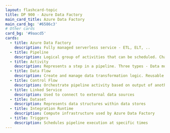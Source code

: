 ```yaml
---
layout: flashcard-topic
title: DP 900 - Azure Data Factory
main_card_title: Azure Data Factory
main_card_bg: '#6586c3'
# Other cards
card_bg: '#9aacd5'
cards:
  - title: Azure Data Factory
    description: Fully managed serverless service - ETL, ELT, ..
  - title: Pipeline
    description: Logical group of activities that can be scheduled. Chained activities can run sequentially/parallel. Can execute other pipelines.
  - title: Activity
    description: Represents a step in a pipeline. Three types - Data movement, Data transformation, Control activities.
  - title: Data Flow
    description: Create and manage data transformation logic. Reusable library. Executes on a Spark cluster, spun up and down automatically.
  - title: Control Flow
    description: Orchestrate pipeline activity based on output of another pipeline activity.
  - title: Linked Service
    description: Used to connect to external data sources
  - title: Dataset
    description: Represents data structures within data stores
  - title: Integration Runtime
    description: Compute infrastructure used by Azure Data Factory
  - title: Triggers
    description: Schedules pipeline execution at specific times
---
```


